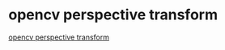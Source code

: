 # opencv perspective transform
[opencv perspective transform](https://aiwithcloud.com/2022/09/19/opencv_perspective_transform/)